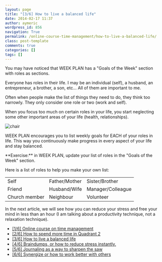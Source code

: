 ```yaml
---
layout: page
title: "[3/6] How to live a balanced life"
date: 2014-02-17 11:37
author: aymeric
wordpress_id: 856
navigation: True
permalink: /online-course-time-management/how-to-live-a-balanced-life/
class: post-template
comments: true
categories: []
tags: []
---
```



You may have noticed that WEEK PLAN has a "Goals of the Week" section with roles as sections.
 

Everyone has roles in their life. I may be an individual (self), a husband, an entrepreneur, a brother, a son, etc... All of them are important to me.
 

Often when people make the list of things they need to do, they think too narrowly. They only consider one role or two (work and self).
 

When you focus too much on certain roles in your life, you start neglecting some other important areas of your life (health, relationships).
 

![chair](//weekplan.net/wp-content/uploads/2014/02/chair.png "chair") 
 

WEEK PLAN encourages you to list weekly goals for EACH of your roles in life. This way you continuously make progress in every aspect of your life and stay balanced.
 <p class="highlight">**Exercise:** in WEEK PLAN, update your list of roles in the "Goals of the Week" section. 
 

Here is a list of roles to help you make your own list:
 <table> <tbody> <tr> <td>Self</td> <td>Father/Mother</td> <td>Sister/Brother</td></tr> <tr> <td>Friend</td> <td>Husband/Wife</td> <td>Manager/Colleague</td></tr> <tr> <td>Church member</td> <td>Neighbour</td> <td>Volunteer</td></tr></tbody></table> 

In the next article, we will see how you can reduce your stress and free your mind in less than an hour (I am talking about a productivity technique, not a relaxation technique).




*   [[1/6] Online course on time management](http://weekplan.net/online-course-time-management/)
*   [[2/6] How to spend more time in Quadrant 2](http://weekplan.net/online-course-time-management/how-to-spend-more-time-quadrant-2/)
*   [[3/6] How to live a balanced life](http://weekplan.net/online-course-time-management/how-to-live-a-balanced-life/)
*   [[4/6] Braindumps, or how to reduce stress instantly.](http://weekplan.net/online-course-time-management/braindumps-how-to-reduce-stress-instantly/)
*   [[5/6] Journaling as a way to sharpen the saw](http://weekplan.net/online-course-time-management/journaling-sharpen-saw/)
*   [[6/6] Synergize or how to work better with others](http://weekplan.net/online-course-time-management/synergize-work-better-with-others/)
